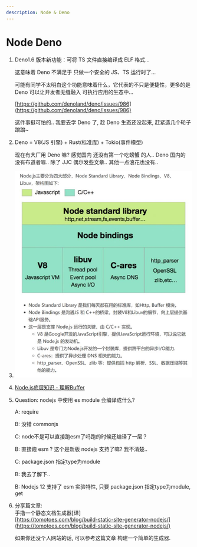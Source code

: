 ```yaml
---
description: Node & Deno
---
```


# Node Deno

1. Deno1.6 版本新功能：可将 TS 文件直接编译成 ELF 格式...

   这意味着 Deno 不满足于 只做一个安全的 JS、TS 运行时了...

   可能有同学不太明白这个功能意味着什么，它代表的不只是便捷性，更多的是 Deno 可以让开发者无缝融入 可执行应用的生态中...

   [https://github.com/denoland/deno/issues/986](https://github.com/denoland/deno/issues/986)

   这件事挺可怕的.. 我要去学 Deno 了, 趁 Deno 生态还没起来, 赶紧造几个轮子 蹭蹭~

2. Deno = V8\(JS 引擎\) + Rust\(标准库\) + Tokio\(事件模型\)

   现在有大厂用 Deno 嘛? 感觉国内 还没有第一个吃螃蟹 的人.. Deno 国内的 没有布道者嘛.. 除了 JJC 偶尔发些文章.. 其他一点浪花也没有..

3. ![image-20201212212159747](../.gitbook/assets/image-20201212212159747.png)
4. [Node.js底层知识 - 理解Buffer](https://mp.weixin.qq.com/s/8e2xA4PxckzKpZZnyMbAuA)
5. Question: nodejs 中使用 es module 会编译成什么?

   A: require

   B: 没错 commonjs

   C: node不是可以直接跑esm了吗跑的时候还编译了一层？

   B: 直接跑 esm ? 这个是新版 nodejs 支持了嘛? 我不清楚..

   C: package.json 指定type为module

   B: 我去了解下..

   B: Nodejs 12 支持了 esm 实验特性, 只要 package.json 指定type为module, get

6. 分享篇文章:   
   手撸一个静态文档生成器\[译\]   
   [https://tomotoes.com/blog/build-static-site-generator-nodejs/](https://tomotoes.com/blog/build-static-site-generator-nodejs/)

   如果你还没个人网站的话, 可以参考这篇文章 构建一个简单的生成器.

